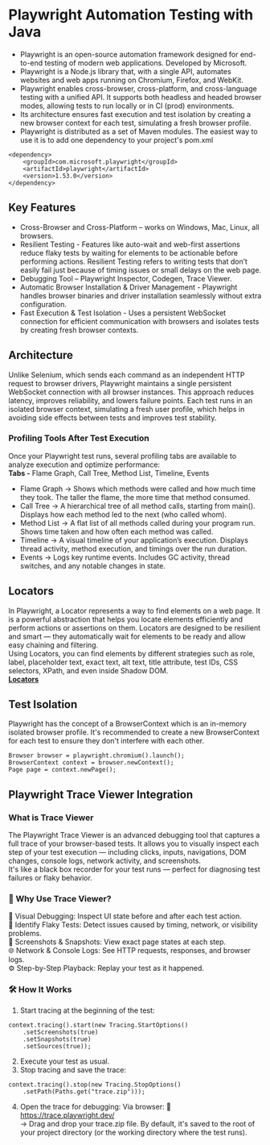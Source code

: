 # Playwright Automation Testing with Java 
* Playwright is an open-source automation framework designed for end-to-end testing of modern web applications. Developed by Microsoft. 
* Playwright is a Node.js library that, with a single API, automates websites and web apps running on Chromium, Firefox, and WebKit.
* Playwright enables cross-browser, cross-platform, and cross-language testing with a unified API. It supports both headless and headed browser modes, allowing tests to run locally or in CI (prod) environments.
* Its architecture ensures fast execution and test isolation by creating a new browser context for each test, simulating a fresh browser profile.
* Playwright is distributed as a set of Maven modules. The easiest way to use it is to add one dependency to your project's pom.xml
```
<dependency>
    <groupId>com.microsoft.playwright</groupId>
    <artifactId>playwright</artifactId>
    <version>1.53.0</version>
</dependency>
```
## Key Features 
* Cross-Browser and Cross-Platform – works on Windows, Mac, Linux, all browsers.
* Resilient Testing - Features like auto-wait and web-first assertions reduce flaky tests by waiting for elements to be actionable before performing actions. Resilient Testing refers to writing tests that don’t easily fail just because of timing issues or small delays on the web page.
* Debugging Tool – Playwright Inspector, Codegen, Trace Viewer.
* Automatic Browser Installation & Driver Management - Playwright handles browser binaries and driver installation seamlessly without extra configuration.
* Fast Execution & Test Isolation - Uses a persistent WebSocket connection for efficient communication with browsers and isolates tests by creating fresh browser contexts.

## Architecture
Unlike Selenium, which sends each command as an independent HTTP request to browser drivers, Playwright maintains a single persistent WebSocket connection with all browser instances. This approach reduces latency, improves reliability, and lowers failure points.
Each test runs in an isolated browser context, simulating a fresh user profile, which helps in avoiding side effects between tests and improves test stability.

### Profiling Tools After Test Execution
Once your Playwright test runs, several profiling tabs are available to analyze execution and optimize performance: <br>
<b>Tabs -</b> Flame Graph, Call Tree, Method List, Timeline, Events
* Flame Graph -> Shows which methods were called and how much time they took. The taller the flame, the more time that method consumed.
* Call Tree -> A hierarchical tree of all method calls, starting from main(). Displays how each method led to the next (who called whom).
* Method List -> A flat list of all methods called during your program run. Shows time taken and how often each method was called.
* Timeline -> A visual timeline of your application’s execution. Displays thread activity, method execution, and timings over the run duration.
* Events -> Logs key runtime events. Includes GC activity, thread switches, and any notable changes in state.

## Locators 
In Playwright, a Locator represents a way to find elements on a web page. It is a powerful abstraction that helps you locate elements efficiently and perform actions or assertions on them. Locators are designed to be resilient and smart — they automatically wait for elements to be ready and allow easy chaining and filtering.
<br>
Using Locators, you can find elements by different strategies such as role, label, placeholder text, exact text, alt text, title attribute, test IDs, CSS selectors, XPath, and even inside Shadow DOM.
<br>
<a href='https://github.com/SnehaVarshney11/Playwright/tree/main/Playwright-Java/src/test/java/Locators'><b>Locators</b></a>

## Test Isolation
Playwright has the concept of a BrowserContext which is an in-memory isolated browser profile. It's recommended to create a new BrowserContext for each test to ensure they don't interfere with each other.
```
Browser browser = playwright.chromium().launch();
BrowserContext context = browser.newContext();
Page page = context.newPage();
```

## Playwright Trace Viewer Integration
### What is Trace Viewer 
The Playwright Trace Viewer is an advanced debugging tool that captures a full trace of your browser-based tests. It allows you to visually inspect each step of your test execution — including clicks, inputs, navigations, DOM changes, console logs, network activity, and screenshots.
<br>
It's like a black box recorder for your test runs — perfect for diagnosing test failures or flaky behavior.

### 🎯 Why Use Trace Viewer?
🔎 Visual Debugging: Inspect UI state before and after each test action. <br>
🐞 Identify Flaky Tests: Detect issues caused by timing, network, or visibility problems. <br>
📸 Screenshots & Snapshots: View exact page states at each step. <br>
🌐 Network & Console Logs: See HTTP requests, responses, and browser logs. <br>
⚙️ Step-by-Step Playback: Replay your test as it happened.

### 🛠️ How It Works
1. Start tracing at the beginning of the test:
```
context.tracing().start(new Tracing.StartOptions()
    .setScreenshots(true)
    .setSnapshots(true)
    .setSources(true));
```
2. Execute your test as usual.
3. Stop tracing and save the trace:
```
context.tracing().stop(new Tracing.StopOptions()
    .setPath(Paths.get("trace.zip")));
```
4. Open the trace for debugging:
Via browser:
🔗 <a href='https://trace.playwright.dev/'>https://trace.playwright.dev/</a> <br>
→ Drag and drop your trace.zip file. By default, it's saved to the root of your project directory (or the working directory where the test runs).